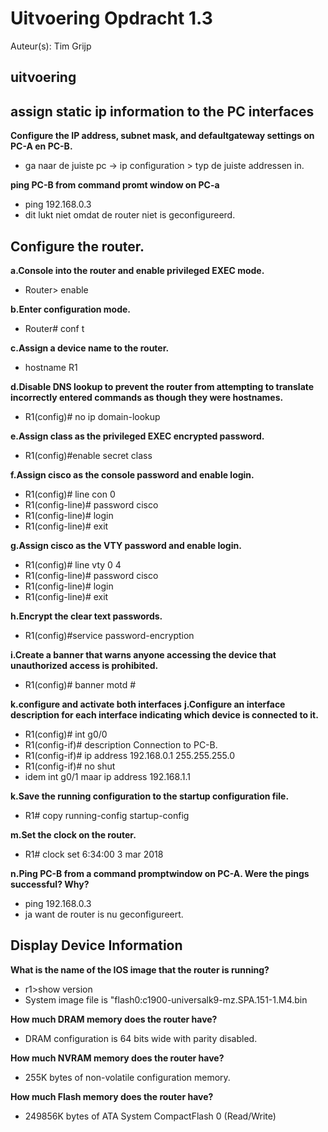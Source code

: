 # Uitvoering Opdracht 1.3

Auteur(s): Tim Grijp

## uitvoering

## assign static ip information to the PC interfaces

**Configure the IP address, subnet mask, and defaultgateway settings on PC-A en PC-B.**

- ga naar de juiste pc -> ip configuration > typ de juiste addressen in.

**ping PC-B from command promt window on PC-a**
- ping 192.168.0.3
- dit lukt niet omdat de router niet is geconfigureerd.

## Configure the router.

**a.Console into the router and enable privileged EXEC mode.**

- Router> enable

**b.Enter configuration mode.**

- Router# conf t

**c.Assign a device name to the router.**

- hostname R1

**d.Disable DNS lookup to prevent the router from attempting to translate incorrectly entered commands as though they were hostnames.**

- R1(config)# no ip domain-lookup

**e.Assign class as the privileged EXEC encrypted password.**

- R1(config)#enable secret class

**f.Assign cisco as the console password and enable login.**

- R1(config)# line con 0
- R1(config-line)# password cisco
- R1(config-line)# login
- R1(config-line)# exit

**g.Assign cisco as the VTY password and enable login.**
- R1(config)# line vty 0 4
- R1(config-line)# password cisco
- R1(config-line)# login
- R1(config-line)# exit

**h.Encrypt the clear text passwords.**


- R1(config)#service password-encryption

**i.Create a banner that warns anyone accessing the device that unauthorized access is prohibited.**

- R1(config)# banner motd #

**k.configure and activate both interfaces**
**j.Configure an interface description for each interface indicating which device is connected to it.**

- R1(config)# int g0/0
- R1(config-if)# description Connection to PC-B.
- R1(config-if)# ip address 192.168.0.1 255.255.255.0
- R1(config-if)# no shut
- idem int g0/1 maar ip address 192.168.1.1

**k.Save the running configuration to the startup configuration file.**

- R1# copy running-config startup-config

**m.Set the clock on the router.**

- R1# clock set 6:34:00 3 mar 2018

**n.Ping PC-B from a command promptwindow on PC-A. Were the pings successful? Why?**

- ping 192.168.0.3
- ja want de router is nu geconfigureert.

## Display Device Information

**What is the name of the IOS image that the router is running?**

- r1>show version
- System image file is "flash0:c1900-universalk9-mz.SPA.151-1.M4.bin

**How much DRAM memory does the router have?**

- DRAM configuration is 64 bits wide with parity disabled.

**How much NVRAM memory does the router have?**

- 255K bytes of non-volatile configuration memory.

**How much Flash memory does the router have?**

- 249856K bytes of ATA System CompactFlash 0 (Read/Write)

